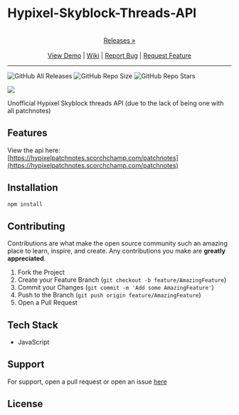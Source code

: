 
# Hypixel-Skyblock-Threads-API

<p align="center">
  <p align="center">
    <br />
    <a href="https://github.com/ScorchChamp/Hypixel-Skyblock-Threads-API/releases/">Releases &#187;</a>
    <br />
    <br />
    <a href="https://github.com/ScorchChamp/Hypixel-Skyblock-Threads-API">View Demo</a> |
    <a href="https://github.com/ScorchChamp/Hypixel-Skyblock-Threads-API/wiki">Wiki</a> |
    <a href="https://github.com/ScorchChamp/Hypixel-Skyblock-Threads-API/issues">Report Bug</a> |
    <a href="https://github.com/ScorchChamp/Hypixel-Skyblock-Threads-API/issues">Request Feature</a>
  </p>
</p>


-------------
![GitHub All Releases](https://img.shields.io/github/downloads/ScorchChamp/Hypixel-Skyblock-Threads-API/total?style=for-the-badge)
![GitHub Repo Size](https://img.shields.io/github/repo-size/ScorchChamp/Hypixel-Skyblock-Threads-API?style=for-the-badge)
![GitHub Repo Stars](https://img.shields.io/github/stars/ScorchChamp/Hypixel-Skyblock-Threads-API?style=for-the-badge)

![](https://counter.scorchchamp.com/counter?username=hypixelpatchnotes)


Unofficial Hypixel Skyblock threads API (due to the lack of being one with all patchnotes)

## Features

View the api here: [https://hypixelpatchnotes.scorchchamp.com/patchnotes](https://hypixelpatchnotes.scorchchamp.com/patchnotes)

## Installation

```cmd
npm install
```

## Contributing

Contributions are what make the open source community such an amazing place to learn, inspire, and create. Any contributions you make are **greatly appreciated**.

1. Fork the Project
2. Create your Feature Branch (`git checkout -b feature/AmazingFeature`)
3. Commit your Changes (`git commit -m 'Add some AmazingFeature'`)
4. Push to the Branch (`git push origin feature/AmazingFeature`)
5. Open a Pull Request


## Tech Stack

 - JavaScript

## Support

For support, open a pull request or open an issue [here](https://github.com/ScorchChamp/Hypixel-Skyblock-Threads-API/issues/new)

## License



<!--This file was generated via https://github.com/ScorchChamp/README.md-generator Credits to: ScorchChamp-->
        
